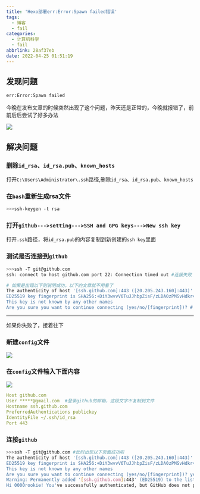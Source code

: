 ```yaml
---
title: 'Hexo部署err:Error:Spawn failed错误'
tags:
  - 博客
  - fail
categories:
  - 计算机科学
  - fail
abbrlink: 28af37eb
date: 2022-04-25 01:51:19
---
```


## 发现问题

```bash
err:Error:Spawn failed
```

今晚在发布文章的时候突然出现了这个问题，昨天还是正常的，今晚就报错了，前前后后尝试了好多办法

![](https://cdn.jsdelivr.net/gh/0000rookie/imgs/Hexoimgs/2022045305.jpeg)

## 解决问题

### 删除`id_rsa`、`id_rsa.pub`、`known_hosts`

打开`C:\Users\Administrator\.ssh`路径,删除`id_rsa`、`id_rsa.pub`、`known_hosts`

### 在`bash`重新生成rsa文件

```bash
>>>ssh-keygen -t rsa
```

### 打开`github--->setting--->SSH and GPG keys--->New ssh key`

打开`.ssh`路径，将`id_rsa.pub`的内容复制到新创建的`ssh key`里面

### 测试是否连接到`github`

```bash mark:1-12
>>>ssh -T git@github.com
ssh: connect to host github.com port 22: Connection timed out #连接失败

# 如果是出现以下则说明成功，以下的文章就不用看了
The authenticity of host '[ssh.github.com]:443 ([20.205.243.160]:443)' can't be established.
ED25519 key fingerprint is SHA256:+DiY3wvvV6TuJJhbpZisF/zLDA0zPMSvHdkr4UvCOqU.
This key is not known by any other names
Are you sure you want to continue connecting (yes/no/[fingerprint])? # 此时在此输入yes回车就行
```

---

如果你失败了，接着往下

### 新建`config`文件

![](https://cdn.jsdelivr.net/gh/0000rookie/imgs/Hexoimgs/2022045733.jpeg)

### 在`config`文件输入下面内容

![](https://cdn.jsdelivr.net/gh/0000rookie/imgs/Hexoimgs/2022045818.jpeg)

```yaml mark:1-5
Host github.com
User *****@gmail.com  #登录github的邮箱，这段文字不复制到文件
Hostname ssh.github.com
PreferredAuthentications publickey
IdentityFile ~/.ssh/id_rsa
Port 443
```

### 连接`github`

```bash
>>>ssh -T git@github.com #此时出现以下页面成功啦
The authenticity of host '[ssh.github.com]:443 ([20.205.243.160]:443)' can't be established.
ED25519 key fingerprint is SHA256:+DiY3wvvV6TuJJhbpZisF/zLDA0zPMSvHdkr4UvCOqU.
This key is not known by any other names
Are you sure you want to continue connecting (yes/no/[fingerprint])? yes # 此处输入yes
Warning: Permanently added '[ssh.github.com]:443' (ED25519) to the list of known hosts.
Hi 0000rookie! You've successfully authenticated, but GitHub does not provide shell access.

```

